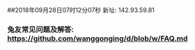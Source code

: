 ##2018年09月28日07时12分07秒 新址: 142.93.59.81
### 兔友常见问题及解答: https://github.com/wanggonging/d/blob/w/FAQ.md
